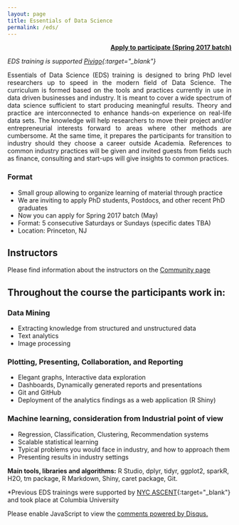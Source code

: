 ```yaml
---
layout: page
title: Essentials of Data Science
permalink: /eds/
---
```


<p style="text-align: right;  font-weight: bold;">
<a href="javascript:void( window.open('https://form.jotform.com/70565679110155', 'blank','scrollbars=yes,toolbar=no,width=700,height=500'))">Apply to participate (Spring 2017 batch)</a>
</p>


*EDS training is supported [Pivigo](https://www.pivigo.com/){:target="_blank"}*

<p style="text-align: justify;">
Essentials of Data Science (EDS) training is designed to bring PhD level researchers up to speed in the modern field of Data Science. The curriculum is formed based on the tools and practices currently in use in data driven businesses and industry. It is meant to cover a wide spectrum of data science sufficient to start producing meaningful results. Theory and practice are interconnected to enhance hands-on experience on real-life data sets. The knowledge will help researchers to move their project and/or entrepreneurial interests forward to areas where other methods are cumbersome. At the same time, it prepares the participants for transition to industry should they choose a career outside Academia. References to common industry practices will be given and invited guests from fields such as finance, consulting and start-ups will give insights to common practices.  
</p>

### Format

* Small group allowing to organize learning of material through practice
* We are inviting to apply PhD students, Postdocs, and other recent PhD graduates
* Now you can apply for Spring 2017 batch (May)
* Format: 5 consecutive Saturdays or Sundays (specific dates TBA)
* Location: Princeton, NJ

## Instructors

Please find information about the instructors on the [Community page](http://www.ket-labs.com/community/)


## Throughout the course the participants work in:

### Data Mining
* Extracting knowledge from structured and unstructured data
* Text analytics
* Image processing

### Plotting, Presenting, Collaboration, and Reporting
* Elegant graphs, Interactive data exploration
* Dashboards, Dynamically generated reports and presentations
* Git and GitHub
* Deployment of the analytics findings as a web application (R Shiny)

### Machine learning, consideration from Industrial point of view
* Regression, Classification, Clustering, Recommendation systems
* Scalable statistical learning
* Typical problems you would face in industry, and how to approach them
* Presenting results in industry settings
  
**Main tools, libraries and algorithms:**  R Studio, dplyr, tidyr, ggplot2, sparkR, H2O, tm package, R Markdown, Shiny, caret package, Git.


*Previous EDS trainings were supported by [NYC ASCENT](http://www.nycascent.org/){:target="_blank"} and took place at Columbia University


<div id="disqus_thread"></div>
<script>

/**
*  RECOMMENDED CONFIGURATION VARIABLES: EDIT AND UNCOMMENT THE SECTION BELOW TO INSERT DYNAMIC VALUES FROM YOUR PLATFORM OR CMS.
*  LEARN WHY DEFINING THESE VARIABLES IS IMPORTANT: https://disqus.com/admin/universalcode/#configuration-variables*/
/*
var disqus_config = function () {
this.page.url = PAGE_URL;  // Replace PAGE_URL with your page's canonical URL variable
this.page.identifier = PAGE_IDENTIFIER; // Replace PAGE_IDENTIFIER with your page's unique identifier variable
};
*/
(function() { // DON'T EDIT BELOW THIS LINE
var d = document, s = d.createElement('script');
s.src = 'https://eds-ny.disqus.com/embed.js';
s.setAttribute('data-timestamp', +new Date());
(d.head || d.body).appendChild(s);
})();
</script>
<noscript>Please enable JavaScript to view the <a href="https://disqus.com/?ref_noscript">comments powered by Disqus.</a></noscript>
